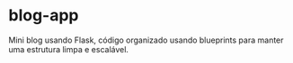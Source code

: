 # blog-app
Mini blog usando Flask, código organizado usando blueprints para manter uma estrutura limpa e escalável.
